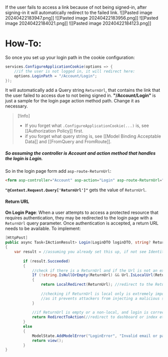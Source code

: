 If the user fails to access a link because of not being signed-in, after signing-in it will automatically redirect to the failed link.
![[Pasted image 20240422183947.png]]
![[Pasted image 20240422183956.png]]
![[Pasted image 20240422184021.png]]
![[Pasted image 20240422184123.png]]
# How-To:
So once you set up your login path in the cookie configuration:
```c#
services.ConfigureApplicationCookie(options => {
	//if the user is not logged in, it will redirect here:
	options.LoginPath = "/Account/Login";
});
```
It will automatically add a Query string `ReturnUrl`, that contains the link that the user failed to access due to not being signed in. 
**"/Account/Login"** is just a sample for the login page action method path. Change it as necessary.
>[!info] 
>- If you forget what `.ConfigureApplicationCookie(...)` is, see [[Authorization Policy]] first.
>- if you forget what query string is, see [[Model Binding Acceptable Data]] and [[FromQuery and FromRoute]].
##### So assuming the controller is **Account** and action method that handles the login is **Login.**
So in the login page form add `asp-route-ReturnUrl`:
```html
<form asp-controller="Account" asp-action="Login" asp-route-ReturnUrl="@Context.Request.Query['ReturnUrl']" method="post">
```
**`"@Context.Request.Query['ReturnUrl']"`** gets the value of `ReturnUrl`.
#### Return URL
**On Login Page**: When a user attempts to access a protected resource that requires authentication, they may be redirected to the login page with a `ReturnUrl` query parameter. Once authentication is accepted, a return URL needs to be available.
To implement:
```c#
[HttpPost] 
public async Task<IActionResult> Login(LoginDTO loginDTO, string? ReturnUrl) //add ReturnUrl as parameter
{
	var result = //assuming you already set this up, if not see Identity manager.
	
		if (result.Succeeded)
		{
			//check if there is a ReturnUrl and if the Url is not an external Url
			If (!string.IsNullOrEmpty(ReturnUrl) && Url.IsLocalUrl(ReturnUrl))
			{
				return LocalRedirect(ReturnUrl); //redirect to the ReturnUrl, the one that failed before loging-in.
				
				//checking if ReturnUrl is local only is extremely important-
				//as it prevents attackers from injecting a malicious site.
			}
			
			//if ReturnUrl is empty or a non-local, and login is correct, then simply redirect normally.
			return RedirectToAction(//redirect to dashboard or index etc...);
		}
		else
		{
			ModelState.AddModelError("LoginError", "Invalid email or password");
			return view();
		}
}
```
